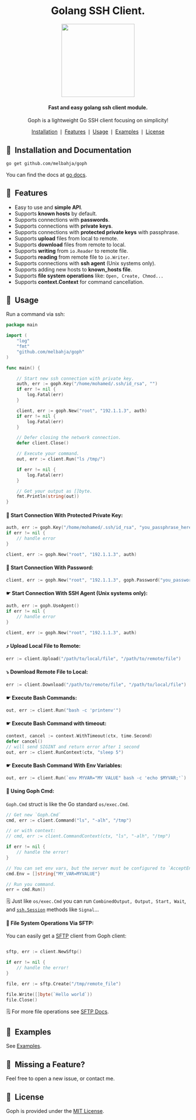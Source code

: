 <div align="center">
	<h1>Golang SSH Client.</h1>
	<a href="https://github.com/melbahja/goph">
		<img src="https://github.com/melbahja/goph/raw/master/.github/goph.png" width="200">
	</a>
	<h4 align="center">
		Fast and easy golang ssh client module.
	</h4>
	<p>Goph is a lightweight Go SSH client focusing on simplicity!</p>
</div>

<p align="center">
	<a href="#-installation-and-documentation">Installation</a> ❘
	<a href="#-features">Features</a> ❘
	<a href="#-usage">Usage</a> ❘
	<a href="#-examples">Examples</a> ❘
	<a href="#-license">License</a>
</p>


## 🚀&nbsp; Installation and Documentation

```bash
go get github.com/melbahja/goph
```

You can find the docs at [go docs](https://pkg.go.dev/github.com/melbahja/goph).

## 🤘&nbsp; Features

- Easy to use and **simple API**.
- Supports **known hosts** by default.
- Supports connections with **passwords**.
- Supports connections with **private keys**.
- Supports connections with **protected private keys** with passphrase.
- Supports **upload** files from local to remote.
- Supports **download** files from remote to local.
- Supports **writing** from `io.Reader` to remote file.
- Supports **reading** from remote file to `io.Writer`.
- Supports connections with **ssh agent** (Unix systems only).
- Supports adding new hosts to **known_hosts file**.
- Supports **file system operations** like: `Open, Create, Chmod...`
- Supports **context.Context** for command cancellation.

## 📄&nbsp; Usage

Run a command via ssh:
```go
package main

import (
	"log"
	"fmt"
	"github.com/melbahja/goph"
)

func main() {

	// Start new ssh connection with private key.
	auth, err := goph.Key("/home/mohamed/.ssh/id_rsa", "")
	if err != nil {
		log.Fatal(err)
	}

	client, err := goph.New("root", "192.1.1.3", auth)
	if err != nil {
		log.Fatal(err)
	}

	// Defer closing the network connection.
	defer client.Close()

	// Execute your command.
	out, err := client.Run("ls /tmp/")

	if err != nil {
		log.Fatal(err)
	}

	// Get your output as []byte.
	fmt.Println(string(out))
}
```

#### 🔐 Start Connection With Protected Private Key:
```go
auth, err := goph.Key("/home/mohamed/.ssh/id_rsa", "you_passphrase_here")
if err != nil {
	// handle error
}

client, err := goph.New("root", "192.1.1.3", auth)
```

#### 🔑 Start Connection With Password:
```go
client, err := goph.New("root", "192.1.1.3", goph.Password("you_password_here"))
```

#### ☛ Start Connection With SSH Agent (Unix systems only):
```go
auth, err := goph.UseAgent()
if err != nil {
	// handle error
}

client, err := goph.New("root", "192.1.1.3", auth)
```

#### ⤴️ Upload Local File to Remote:
```go
err := client.Upload("/path/to/local/file", "/path/to/remote/file")
```

#### ⤵️ Download Remote File to Local:
```go
err := client.Download("/path/to/remote/file", "/path/to/local/file")
```

#### ☛ Execute Bash Commands:
```go
out, err := client.Run("bash -c 'printenv'")
```

#### ☛ Execute Bash Command with timeout:
```go
context, cancel := context.WithTimeout(ctx, time.Second)
defer cancel()
// will send SIGINT and return error after 1 second
out, err := client.RunContext(ctx, "sleep 5")
```

#### ☛ Execute Bash Command With Env Variables:
```go
out, err := client.Run(`env MYVAR="MY VALUE" bash -c 'echo $MYVAR;'`)
```

#### 🥪 Using Goph Cmd:

`Goph.Cmd` struct is like the Go standard `os/exec.Cmd`.

```go
// Get new `Goph.Cmd`
cmd, err := client.Command("ls", "-alh", "/tmp")

// or with context:
// cmd, err := client.CommandContext(ctx, "ls", "-alh", "/tmp")

if err != nil {
	// handle the error!
}

// You can set env vars, but the server must be configured to `AcceptEnv line`.
cmd.Env = []string{"MY_VAR=MYVALUE"}

// Run you command.
err = cmd.Run()
```

🗒️ Just like `os/exec.Cmd` you can run `CombinedOutput, Output, Start, Wait`, and [`ssh.Session`](https://pkg.go.dev/golang.org/x/crypto/ssh#Session) methods like `Signal`...

#### 📂 File System Operations Via SFTP:

You can easily get a [SFTP](https://github.com/pkg/sftp) client from Goph client:
```go

sftp, err := client.NewSftp()

if err != nil {
	// handle the error!
}

file, err := sftp.Create("/tmp/remote_file")

file.Write([]byte(`Hello world`))
file.Close()

```
🗒️ For more file operations see [SFTP Docs](https://github.com/pkg/sftp).


## 🥙&nbsp; Examples

See [Examples](https://github.com/melbahja/ssh/blob/master/examples).

## 🤝&nbsp; Missing a Feature?

Feel free to open a new issue, or contact me.

## 📘&nbsp; License

Goph is provided under the [MIT License](https://github.com/melbahja/goph/blob/master/LICENSE).
